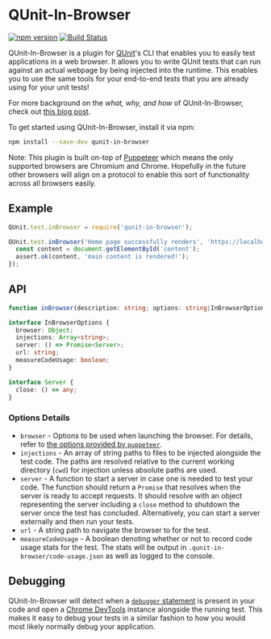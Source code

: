 # QUnit-In-Browser

[![npm version](https://badge.fury.io/js/qunit-in-browser.svg)](https://www.npmjs.com/package/qunit-in-browser)
[![Build Status](https://travis-ci.org/trentmwillis/qunit-in-browser.svg?branch=master)](https://travis-ci.org/trentmwillis/qunit-in-browser)

QUnit-In-Browser is a plugin for [QUnit](http://qunitjs.com/)'s CLI that enables you to easily test applications in a web browser. It allows you to write QUnit tests that can run against an actual webpage by being injected into the runtime. This enables you to use the same tools for your end-to-end tests that you are already using for your unit tests!

For more background on the _what, why, and how_ of QUnit-In-Browser, check out [this blog post](https://pretty-okay.com/2017/12/04/qunit-in-browser).

To get started using QUnit-In-Browser, install it via npm:

```bash
npm install --save-dev qunit-in-browser
```

Note: This plugin is built on-top of [Puppeteer](https://github.com/GoogleChrome/puppeteer) which means the only supported browsers are Chromium and Chrome. Hopefully in the future other browsers will align on a protocol to enable this sort of functionality across all browsers easily.

## Example

```js
QUnit.test.inBrowser = require('qunit-in-browser');

QUnit.test.inBrowser('Home page successfully renders', 'https://localhost:8000/', function(assert) {
  const content = document.getElementById('content');
  assert.ok(content, 'main content is rendered!');
});
```

## API

```ts
function inBrowser(description: string; options: string|InBrowserOptions; test: function);
```

```ts
interface InBrowserOptions {
  browser: Object;
  injections: Array<string>;
  server: () => Promise<Server>;
  url: string;
  measureCodeUsage: boolean;
}

interface Server {
  close: () => any;
}
```

### Options Details

* `browser` - Options to be used when launching the browser. For details, refer to [the options provided by `puppeteer`](https://github.com/GoogleChrome/puppeteer/blob/master/docs/api.md#puppeteerlaunchoptions).
* `injections` - An array of string paths to files to be injected alongside the test code. The paths are resolved relative to the current working directory (`cwd`) for injection unless absolute paths are used.
* `server` - A function to start a server in case one is needed to test your code. The function should return a `Promise` that resolves when the server is ready to accept requests. It should resolve with an object representing the server including a `close` method to shutdown the server once the test has concluded. Alternatively, you can start a server externally and then run your tests.
* `url` - A string path to navigate the browser to for the test.
* `measureCodeUsage` - A boolean denoting whether or not to record code usage stats for the test. The stats will be output in `.qunit-in-browser/code-usage.json` as well as logged to the console.

## Debugging

QUnit-In-Browser will detect when a [`debugger` statement](https://developer.mozilla.org/en-US/docs/Web/JavaScript/Reference/Statements/debugger) is present in your code and open a [Chrome DevTools](https://developers.google.com/web/tools/chrome-devtools/) instance alongside the running test. This makes it easy to debug your tests in a similar fashion to how you would most likely normally debug your application.
